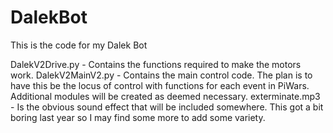 # DalekBot
This is the code for my Dalek Bot

DalekV2Drive.py - Contains the functions required to make the motors work.
DalekV2MainV2.py - Contains the main control code.  The plan is to have this be the locus of control with functions for each event in PiWars.  Additional modules will be created as deemed necessary.
exterminate.mp3 - Is the obvious sound effect that will be included somewhere.  This got a bit boring last year so I may find some more to add some variety. 
